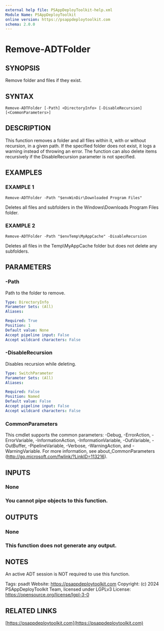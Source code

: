 ```yaml
---
external help file: PSAppDeployToolkit-help.xml
Module Name: PSAppDeployToolkit
online version: https://psappdeploytoolkit.com
schema: 2.0.0
---
```


# Remove-ADTFolder

## SYNOPSIS
Remove folder and files if they exist.

## SYNTAX

```
Remove-ADTFolder [-Path] <DirectoryInfo> [-DisableRecursion] [<CommonParameters>]
```

## DESCRIPTION
This function removes a folder and all files within it, with or without recursion, in a given path.
If the specified folder does not exist, it logs a warning instead of throwing an error.
The function can also delete items recursively if the DisableRecursion parameter is not specified.

## EXAMPLES

### EXAMPLE 1
```
Remove-ADTFolder -Path "$envWinDir\Downloaded Program Files"
```

Deletes all files and subfolders in the Windows\Downloads Program Files folder.

### EXAMPLE 2
```
Remove-ADTFolder -Path "$envTemp\MyAppCache" -DisableRecursion
```

Deletes all files in the Temp\MyAppCache folder but does not delete any subfolders.

## PARAMETERS

### -Path
Path to the folder to remove.

```yaml
Type: DirectoryInfo
Parameter Sets: (All)
Aliases:

Required: True
Position: 1
Default value: None
Accept pipeline input: False
Accept wildcard characters: False
```

### -DisableRecursion
Disables recursion while deleting.

```yaml
Type: SwitchParameter
Parameter Sets: (All)
Aliases:

Required: False
Position: Named
Default value: False
Accept pipeline input: False
Accept wildcard characters: False
```

### CommonParameters
This cmdlet supports the common parameters: -Debug, -ErrorAction, -ErrorVariable, -InformationAction, -InformationVariable, -OutVariable, -OutBuffer, -PipelineVariable, -Verbose, -WarningAction, and -WarningVariable.
For more information, see about_CommonParameters (http://go.microsoft.com/fwlink/?LinkID=113216).

## INPUTS

### None
### You cannot pipe objects to this function.
## OUTPUTS

### None
### This function does not generate any output.
## NOTES
An active ADT session is NOT required to use this function.

Tags: psadt
Website: https://psappdeploytoolkit.com
Copyright: (c) 2024 PSAppDeployToolkit Team, licensed under LGPLv3
License: https://opensource.org/license/lgpl-3-0

## RELATED LINKS

[https://psappdeploytoolkit.com](https://psappdeploytoolkit.com)

